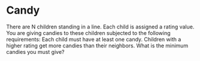 # Candy
There are N children standing in a line. Each child is assigned a rating value.  You are giving candies to these children subjected to the following requirements:  Each child must have at least one candy. Children with a higher rating get more candies than their neighbors. What is the minimum candies you must give?
